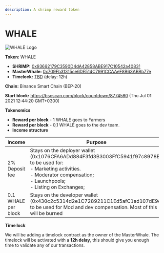 ```yaml
---
description: A shrimp reward token
---
```


# WHALE

![WHALE Logo](../.gitbook/assets/whale.svg)

**Token:** WHALE

- **SHRIMP:** [0x93662179C3590D4dA42858ABE917C10542a40831](https://bscscan.com/address/0x93662179C3590D4dA42858ABE917C10542a40831)
- **MasterWhale:** [0x709Fb31315ce6DE514C7991CCAAeF8B63ABBb77e](https://bscscan.com/address/0x709Fb31315ce6DE514C7991CCAAeF8B63ABBb77e)
- **Timelock:** [TBD](https://bscscan.com/address/TBD) (delay: 12h)

**Chain:** Binance Smart Chain \(BEP-20\)

**Start block:** https://bscscan.com/block/countdown/8774580 (Thu Jul 01 2021 12:44:20 GMT+0300)

**Tokenomics**

- **Reward per block** - 1 WHALE goes to Farmers
- **Reward per block** - 0,1 WHALE goes to the dev team.
- **Income structure**

| Income | Purpose |
------|-----------
| 2% Deposit fee  | Stays on the deployer wallet (0x1076CFA6ADd884F3fd3B3003FfC5941f97c8978B) to be used for: <br> - Marketing activities. <br> - Moderator compensation; <br> - Launchpools; <br> - Listing on Exchanges;|
| 0.1 WHALE per block  | Stays on the developer wallet (0x430c2c5314d2e1C7289211C1Ed5afC1ad107dE9e) to be used for Mod and dev compensation. Most of this will be burned |

**Time lock**

We will be adding a timelock contract as the owner of the MasterWhale. The timelock will be activated with a **12h delay**, this should give you enough time to validate any of our transactions.
